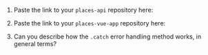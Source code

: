 1.  Paste the link to your `places-api` repository here:

2.  Paste the link to your `places-vue-app` repository here:

3.  Can you describe how the `.catch` error handling method works, in general terms?
